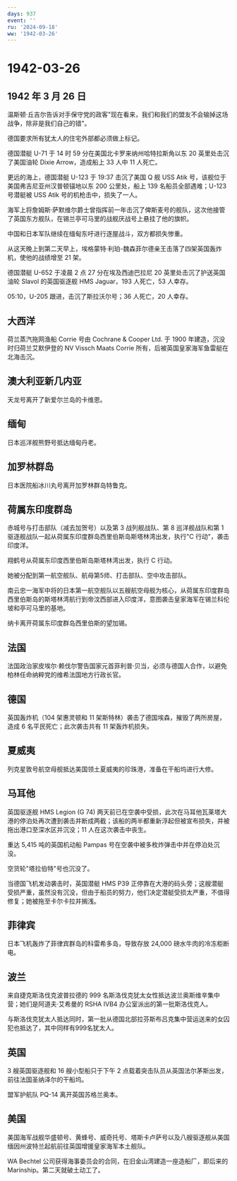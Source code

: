 ```yaml
---
days: 937
event: ''
ru: '2024-09-18'
ww: '1942-03-26'
---
```


# 1942-03-26

## 1942 年 3 月 26 日

温斯顿·丘吉尔告诉对手保守党的政客"现在看来，我们和我们的盟友不会输掉这场战争，除非是我们自己的错"。

德国要求所有犹太人的住宅外部都必须做上标记。

德国潜艇 U-71 于 14 时 59 分在美国北卡罗来纳州哈特拉斯角以东 20
英里处击沉了美国油轮 Dixie Arrow，造成船上 33 人中 11 人死亡。

更远的海上，德国潜艇 U-123 于 19:37 击沉了美国 Q 舰 USS Atik
号，该舰位于美国弗吉尼亚州汉普顿锚地以东 200 公里处，船上 139
名船员全部遇难；U-123 号潜艇被 USS Atik 号的机枪击中，损失了一人。

海军上将詹姆斯·萨默维尔爵士曾指挥前一年击沉了俾斯麦号的舰队，这次他接管了英国东方舰队，在锡兰亭可马里的战舰厌战号上悬挂了他的旗帜。

中国和日本军队继续在缅甸东吁进行逐屋战斗，双方都损失惨重。

从这天晚上到第二天早上，埃格蒙特·利珀-魏森菲尔德亲王击落了四架英国轰炸机，使他的战绩增至
21 架。

德国潜艇 U-652 于凌晨 2 点 27 分在埃及西迪巴拉尼 20
英里处击沉了护送英国油轮 Slavol 的英国驱逐舰 HMS Jaguar，193 人死亡，53
人幸存。

05:10，U-205 跟进，击沉了斯拉沃尔号；36 人死亡，20 人幸存。

## 大西洋

荷兰蒸汽拖网渔船 Corrie 号由 Cochrane & Cooper Ltd. 于 1900
年建造，沉没时归荷兰艾默伊登的 NV Vissch Maats Corrie
所有，后被英国皇家海军鱼雷艇在北海击沉。

## 澳大利亚新几内亚

天龙号离开了新爱尔兰岛的卡维恩。

## 缅甸

日本巡洋舰熊野号抵达缅甸丹老。

## 加罗林群岛

日本医院船冰川丸号离开加罗林群岛特鲁克。

## 荷属东印度群岛

赤城号与打击部队（减去加贺号）以及第 3 战列舰战队、第 8 巡洋舰战队和第 1
驱逐舰战队一起从荷属东印度群岛西里伯斯岛斯塔林湾出发，执行"C
行动"，袭击印度洋。

翔鹤号从荷属东印度西里伯斯岛斯塔林湾出发，执行 C 行动。

她被分配到第一航空舰队、航母第5师、打击部队、空中攻击部队。

南云忠一海军中将的日本第一航空舰队以五艘航空母舰为核心，从荷属东印度群岛西里伯斯岛的斯塔林湾航行到帝汶西部进入印度洋，意图袭击皇家海军在锡兰科伦坡和亭可马里的基地。

纳卡离开荷属东印度群岛西里伯斯的望加锡。

## 法国

法国政治家皮埃尔·赖伐尔警告国家元首菲利普·贝当，必须与德国人合作，以避免柏林任命纳粹党的维希法国地方行政长官。

## 德国

英国轰炸机（104 架惠灵顿和 11
架斯特林）袭击了德国埃森，摧毁了两所房屋，造成 6
名平民死亡；此次袭击共有 11 架轰炸机损失。

## 夏威夷

列克星敦号航空母舰抵达美国领土夏威夷的珍珠港，准备在干船坞进行大修。

## 马耳他

英国驱逐舰 HMS Legion (G 74)
两天前已在空袭中受损，此次在马耳他瓦莱塔大港的停泊处再次遭到袭击并断成两截；该船的两半都重新浮起但被宣布损失，并被拖出港口至深水区并沉没；11
人在这次袭击中丧生。

重达 5,415 吨的英国机动船 Pampas
号在空袭中被多枚炸弹击中并在停泊处沉没。

空货轮"塔拉伯特"号也沉没了。

当德国飞机发动袭击时，英国潜艇 HMS P39
正停靠在大港的码头旁；这艘潜艇受损严重，虽然没有沉没，但由于船员的努力，他们决定潜艇受损太严重，不值得修复；她被拖至卡尔卡拉并搁浅。

## 菲律宾

日本飞机轰炸了菲律宾群岛的科雷希多岛，导致存放 24,000
磅水牛肉的冷冻柜断电。

## 波兰

来自捷克斯洛伐克波普拉德的 999
名斯洛伐克犹太女性抵达波兰奥斯维辛集中营；她们是阿道夫·艾希曼的 RSHA
IVB4 办公室派出的第一批斯洛伐克人。

与斯洛伐克犹太人抵达同时，第一批从德国北部拉芬斯布吕克集中营运送来的女囚犯也抵达了，其中同样有999名犹太人。

## 英国

3 艘英国驱逐舰和 16 艘小型船只于下午 2
点载着突击队员从英国法尔茅斯出发，前往法国圣纳泽尔的干船坞。

盟军护航队 PQ-14 离开英国苏格兰奥本。

## 美国

美国海军战舰华盛顿号、黄蜂号、威奇托号、塔斯卡卢萨号以及八艘驱逐舰从美国缅因州波特兰起航前往英国增援皇家海军本土舰队。

WA Bechtel 公司获得海事委员会的合同，在旧金山湾建造一座造船厂，即后来的
Marinship。第二天就破土动工了。